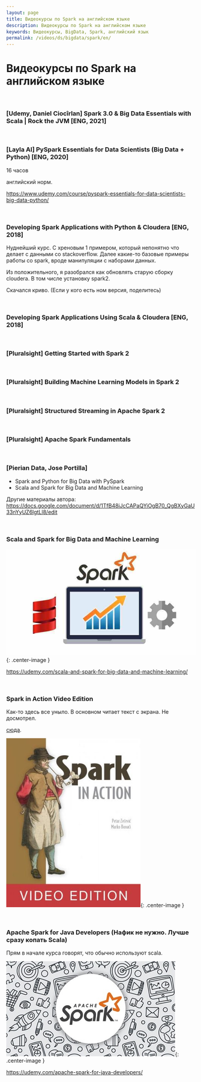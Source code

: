 ```yaml
---
layout: page
title: Видеокурсы по Spark на английском языке
description: Видеокурсы по Spark на английском языке
keywords: Видеокурсы, BigData, Spark, английский язык
permalink: /videos/ds/bigdata/spark/en/
---
```


# Видеокурсы по Spark на английском языке

<br/>

### [Udemy, Daniel Ciocîrlan] Spark 3.0 & Big Data Essentials with Scala | Rock the JVM [ENG, 2021]

<br/>

### [Layla AI] PySpark Essentials for Data Scientists (Big Data + Python) [ENG, 2020]

16 часов

английский норм.

https://www.udemy.com/course/pyspark-essentials-for-data-scientists-big-data-python/

<br/>

### Developing Spark Applications with Python & Cloudera [ENG, 2018]

Нуднейший курс. С хреновым 1 примером, который непонятно что делает с данными со stackoverflow. Далее какие-то базовые примеры работы со spark, вроде манипуляции с наборами данных.

Из положительного, я разобрался как обновлять старую сборку cloudera. В том числе установку spark2.

Скачался криво. (Если у кого есть ном версия, поделитесь)

<br/>

### Developing Spark Applications Using Scala & Cloudera [ENG, 2018]

<br/>

### [Pluralsight] Getting Started with Spark 2

<br/>

### [Pluralsight] Building Machine Learning Models in Spark 2

<br/>

### [Pluralsight] Structured Streaming in Apache Spark 2

<br/>

### [Pluralsight] Apache Spark Fundamentals

<br/>

### [Pierian Data, Jose Portilla]

- Spark and Python for Big Data with PySpark
- Scala and Spark for Big Data and Machine Learning

Другие материалы автора:  
https://docs.google.com/document/d/1TfB48iJcCAPaQYiOgB70_QgBXyGaU33nYyUZ6lgtLl8/edit

<br/>

### Scala and Spark for Big Data and Machine Learning

![Scala and Spark for Big Data and Machine Learning](/img/videos/Scala-and-Spark-for-Big-Data-and-Machine-Learning.jpg 'Scala and Spark for Big Data and Machine Learning'){: .center-image }

https://udemy.com/scala-and-spark-for-big-data-and-machine-learning/

<br/>

### Spark in Action Video Edition

Как-то здесь все уныло. В основном читает текст с экрана. Не досмотрел.

<a href="/videos/ds/bigdata/spark/en/spark-in-action-video-edition/">сюда</a>.

![Spark in Action Video Edition](/img/videos/Spark-in-Action-Video-Edition.jpg 'Spark in Action Video Edition'){: .center-image }

<br/>

### Apache Spark for Java Developers (Нафик не нужно. Лучше сразу копать Scala)

Прям в начале курса говорят, что обычно используют scala.

![Apache Spark for Java Developers](/img/videos/apache-spark-for-java-developers-video.jpg 'Apache Spark for Java Developers'){: .center-image }

https://udemy.com/apache-spark-for-java-developers/
